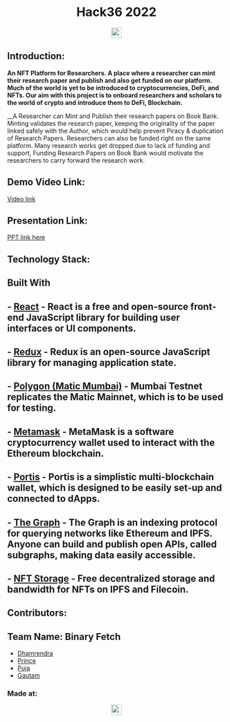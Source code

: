 
<p align="center"><h1 align="center">Hack36 2022</h1>
</p>

<p align="center"><a href="https://hack36.com"> <img src="https://cutt.ly/BuiltAtHack36" height=24px> </a> </p>


## Introduction:
 __An NFT Platform for Researchers. A place where a researcher can mint their research paper and publish and also get funded on our platform. Much of the world is yet to be introduced to cryptocurrencies, DeFi, and NFTs. Our aim with this project is to onboard researchers and scholars to the world of crypto and introduce them to DeFi, Blockchain.__
 

 __A Researcher can Mint and Publish their research papers on Book Bank. Minting validates the research paper, keeping the originality of the paper linked safely with the Author, which would help prevent Piracy & duplication of Research Papers. Researchers can also be funded right on the same platform. Many research works get dropped due to lack of funding and support, Funding Research Papers on Book Bank would motivate the researchers to carry forward the research work.
  
## Demo Video Link:
  <a href="https://youtu.be/furB7RhNEek">Video link</a>
  
## Presentation Link:
  <a href="https://drive.google.com/file/d/1gK5G35hDkAZrc0V01rAA5xR1WbyRlSTB/view?usp=sharing"> PPT link here </a>
  

## Technology Stack:

## Built With

## - [React](https://reactjs.org/) - React is a free and open-source front-end JavaScript library for building user interfaces or UI components.
## - [Redux](https://redux.js.org/) - Redux is an open-source JavaScript library for managing application state.
## - [Polygon (Matic Mumbai)](https://docs.matic.network/docs/develop/network-details/network/) - Mumbai Testnet replicates the Matic Mainnet, which is to be used for testing.
## - [Metamask](https://metamask.io/) - MetaMask is a software cryptocurrency wallet used to interact with the Ethereum blockchain.
## - [Portis](https://www.portis.io/) - Portis is a simplistic multi-blockchain wallet, which is designed to be easily set-up and connected to dApps.
## - [The Graph](https://thegraph.com/) - The Graph is an indexing protocol for querying networks like Ethereum and IPFS. Anyone can build and publish open APIs, called subgraphs, making data easily accessible.
## - [NFT Storage](https://nft.storage/) - Free decentralized storage and bandwidth for NFTs on IPFS and Filecoin.
  

## Contributors:

## Team Name: Binary Fetch

* [Dhamrendra]()
* [Prince]()
* [Puja]()
* [Gautam]()


### Made at:
<p align="center"><a href="https://hack36.com"> <img src="https://cutt.ly/BuiltAtHack36" height=24px> </a></p>
